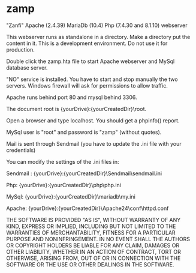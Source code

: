 # zamp
"Zanfi" Apache (2.4.39) MariaDb (10.4) Php (7.4.30 and 8.1.10) webserver

This webserver runs as standalone in a directory. Make a directory put the content in it. This is a development environment. Do not use it for production.

Double click the zamp.hta file to start Apache webserver and MySql database server.

"NO" service is installed. You have to start and stop manually the two servers. Windows firewall will ask for permissions to allow traffic.

Apache runs behind port 80 and mysql behind 3306.

The document root is {yourDrive}:\{yourCreatedDir}\root.

Open a browser and type localhost. You should get a phpinfo() report.

MySql user is "root" and password is "zamp" (without quotes).

Mail is sent through Sendmail (you have to update the .ini file with your credentials)

You can modify the settings of the .ini files in:

Sendmail : {yourDrive}:\{yourCreatedDir}\Sendmail\sendmail.ini

Php: {yourDrive}:\{yourCreatedDir}\php\php.ini

MySql: {yourDrive}:\{yourCreatedDir}\mariadb\my.ini

Apache: {yourDrive}:\{yourCreatedDir}\Apache24\conf\httpd.conf

THE SOFTWARE IS PROVIDED "AS IS", WITHOUT WARRANTY OF ANY KIND, EXPRESS OR IMPLIED, INCLUDING BUT NOT LIMITED TO THE WARRANTIES OF MERCHANTABILITY, FITNESS FOR A PARTICULAR PURPOSE AND NONINFRINGEMENT. IN NO EVENT SHALL THE AUTHORS OR COPYRIGHT HOLDERS BE LIABLE FOR ANY CLAIM, DAMAGES OR OTHER LIABILITY, WHETHER IN AN ACTION OF CONTRACT, TORT OR OTHERWISE, ARISING FROM, OUT OF OR IN CONNECTION WITH THE SOFTWARE OR THE USE OR OTHER DEALINGS IN THE SOFTWARE.
